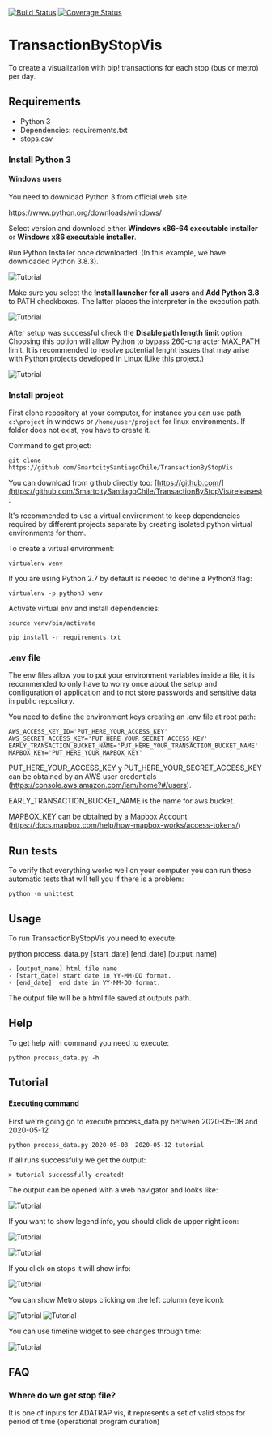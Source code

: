 [![Build Status](https://travis-ci.com/SmartcitySantiagoChile/TransactionByStopVis.svg?branch=master)](https://travis-ci.com/SmartcitySantiagoChile/TransactionByStopVis)
[![Coverage Status](https://coveralls.io/repos/github/SmartcitySantiagoChile/TransactionByStopVis/badge.svg)](https://coveralls.io/github/SmartcitySantiagoChile/TransactionByStopVis)

# TransactionByStopVis

To create a visualization with bip! transactions for each stop (bus or metro) per day.

## Requirements

- Python 3
- Dependencies: requirements.txt
- stops.csv 
### Install Python 3
#### Windows users

You need to download  Python 3 from official web site:
 
 https://www.python.org/downloads/windows/

Select version and download either <strong> Windows x86-64 executable installer </strong> or <strong> Windows x86 executable installer</strong>.

Run Python Installer once downloaded. (In this example, we have downloaded Python 3.8.3). 

![Tutorial](readme_data/windows.png)


Make sure you select the <strong>Install launcher for all users </strong> and <strong> Add Python 3.8 </strong> to PATH checkboxes. The latter places the interpreter in the execution path.

![Tutorial](readme_data/windows-2.png   )

After setup was successful check the <strong>Disable path length limit </strong> option. Choosing this option
 will allow Python to bypass 260-character MAX_PATH limit. It is recommended to resolve potential lenght
  issues that may arise with Python projects developed in Linux (Like this project.) 

![Tutorial](readme_data/windows-3.png   )

### Install  project

First clone repository at your computer, for instance you can use path `c:\project` in windows or `/home/user/project` for linux environments. If folder does not exist, you have to create it.

Command to get project:

```
git clone https://github.com/SmartcitySantiagoChile/TransactionByStopVis
```

You can download from github directly too: [https://github.com/](https://github.com/SmartcitySantiagoChile/TransactionByStopVis/releases).

It's recommended to use a virtual environment to keep dependencies required by different projects separate by creating isolated python virtual environments for them.

To create a virtual environment:

```
virtualenv venv
```
If you are using Python 2.7 by default is needed to define a Python3 flag:

```
virtualenv -p python3 venv
```

Activate virtual env and install dependencies:
```
source venv/bin/activate
 
pip install -r requirements.txt
```


### .env file
The env files allow you to put your environment variables inside a file,
 it is recommended to only have to worry once about the setup and configuration of application
 and to not store passwords and sensitive data in public repository.
 
You need to define the environment keys creating an .env file at root path:
```
AWS_ACCESS_KEY_ID='PUT_HERE_YOUR_ACCESS_KEY'
AWS_SECRET_ACCESS_KEY='PUT_HERE_YOUR_SECRET_ACCESS_KEY'
EARLY_TRANSACTION_BUCKET_NAME='PUT_HERE_YOUR_TRANSACTION_BUCKET_NAME'
MAPBOX_KEY='PUT_HERE_YOUR_MAPBOX_KEY'
```

PUT_HERE_YOUR_ACCESS_KEY y PUT_HERE_YOUR_SECRET_ACCESS_KEY can be obtained by an AWS user credentials (https://console.aws.amazon.com/iam/home?#/users).

EARLY_TRANSACTION_BUCKET_NAME is the name for aws bucket.

MAPBOX_KEY can be obtained by a Mapbox Account (https://docs.mapbox.com/help/how-mapbox-works/access-tokens/)

## Run tests
To verify that everything works well on your computer you can run these automatic tests that will tell you if there is a problem:

```
python -m unittest
```

## Usage    

To run TransactionByStopVis you need to execute:


python process_data.py [start_date] [end_date] [output_name]

```
- [output_name] html file name
- [start_date] start date in YY-MM-DD format.
- [end_date]  end date in YY-MM-DD format.
```



The output file will be a html file saved at outputs path. 
## Help

To get help with command you need to execute:

```
python process_data.py -h 
```

## Tutorial

#### Executing command

First we're going go to execute process_data.py between 2020-05-08 and 2020-05-12


```
python process_data.py 2020-05-08  2020-05-12 tutorial
```
If all runs successfully we get the output:
```
> tutorial successfully created!
```

The output can be opened with a web navigator and looks like:

![Tutorial](readme_data/tutorial-1.png)

If you want to show legend info, you should click de upper right icon:

![Tutorial](readme_data/tutorial-2.png)

![Tutorial](readme_data/tutorial-3.png)

If you click on stops it will show info:

![Tutorial](readme_data/tutorial-4.png)

You can show Metro stops clicking on the left column (eye icon):

![Tutorial](readme_data/tutorial-5.png)
![Tutorial](readme_data/tutorial-6.png)

You can use timeline widget to see changes through time:

![Tutorial](readme_data/tutorial-7.png)




## FAQ

### Where do we get stop file?

It is one of inputs for ADATRAP vis, it represents a set of valid stops for period of time (operational program duration)
